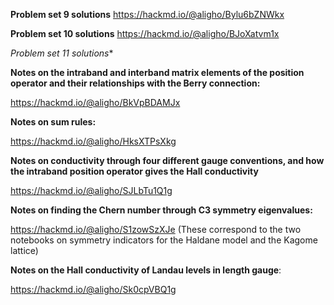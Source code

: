 **Problem set 9 solutions** https://hackmd.io/@aligho/Bylu6bZNWkx

**Problem set 10 solutions** https://hackmd.io/@aligho/BJoXatvm1x

*Problem set 11 solutions** 

**Notes on the intraband and interband matrix elements of the position operator and their relationships with the Berry connection:**

https://hackmd.io/@aligho/BkVpBDAMJx

**Notes on sum rules:**

https://hackmd.io/@aligho/HksXTPsXkg 

**Notes on conductivity through four different gauge conventions, and how the intraband position operator gives the Hall conductivity**

https://hackmd.io/@aligho/SJLbTu1Q1g

**Notes on finding the Chern number through C3 symmetry eigenvalues:**

https://hackmd.io/@aligho/S1zowSzXJe (These correspond to the two notebooks on symmetry indicators for the Haldane model and the Kagome lattice)

**Notes on the Hall conductivity of Landau levels in length gauge**: 

https://hackmd.io/@aligho/Sk0cpVBQ1g

